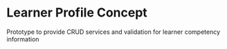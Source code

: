 Learner Profile Concept
=======================

Prototype to provide CRUD services and validation for learner competency information
